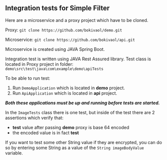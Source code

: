 Integration tests for Simple Filter
-------------------------------------
Here are a microservice and a proxy project which have to be cloned.

Proxy: ```git clone https://github.com/bokivaol/demo.git```

Microservice: ```git clone https://github.com/bokivaol/api.git```

Microservice is created using JAVA Spring Boot.

Integration test is written using JAVA Rest Assured library.
Test class is located in Proxy project in folder: ```demo\src\test\java\com\example\demo\apiTests```

To be able to run test:
1. Run ```DemoApplication``` which is located in **demo** project.
2. Run ```ApiApplication``` which is located in **api** project.

***Both these applications must be up and running before tests are started.***

In the ```ImageTests``` class there is one test, but inside of the test there are 2 assertions
which verify that:
- **test** value after passing **demo** proxy is base 64 encoded
- the encoded value is in fact **test**

If you want to test some other String value if they are encrypted, 
you can do so by entering some String as a value of the ```String imageBodyValue``` variable.
